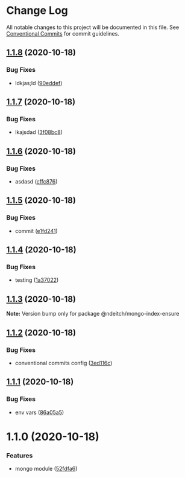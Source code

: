 # Change Log

All notable changes to this project will be documented in this file.
See [Conventional Commits](https://conventionalcommits.org) for commit guidelines.

## [1.1.8](https://github.com/ndeitch/nestjs-extensions/compare/@ndeitch/mongo-index-ensure@1.1.7...@ndeitch/mongo-index-ensure@1.1.8) (2020-10-18)


### Bug Fixes

* ldkjas;ld ([90eddef](https://github.com/ndeitch/nestjs-extensions/commit/90eddef10092a4efdfa66c6149d392b16fa758e7))





## [1.1.7](https://github.com/ndeitch/nestjs-extensions/compare/@ndeitch/mongo-index-ensure@1.1.6...@ndeitch/mongo-index-ensure@1.1.7) (2020-10-18)


### Bug Fixes

* lkajsdad ([3f08bc8](https://github.com/ndeitch/nestjs-extensions/commit/3f08bc87f51f349ffe085aa9e30905781fe74260))





## [1.1.6](https://github.com/ndeitch/nestjs-extensions/compare/@ndeitch/mongo-index-ensure@1.1.5...@ndeitch/mongo-index-ensure@1.1.6) (2020-10-18)


### Bug Fixes

* asdasd ([cffc876](https://github.com/ndeitch/nestjs-extensions/commit/cffc876d930f53d44322edfbe79733957616a1b7))





## [1.1.5](https://github.com/ndeitch/nestjs-extensions/compare/@ndeitch/mongo-index-ensure@1.1.4...@ndeitch/mongo-index-ensure@1.1.5) (2020-10-18)


### Bug Fixes

* commit ([e1fd241](https://github.com/ndeitch/nestjs-extensions/commit/e1fd24172c82080c0842b37e422582666e7fe1d3))





## [1.1.4](https://github.com/ndeitch/nestjs-extensions/compare/@ndeitch/mongo-index-ensure@1.1.3...@ndeitch/mongo-index-ensure@1.1.4) (2020-10-18)


### Bug Fixes

* testing ([1a37022](https://github.com/ndeitch/nestjs-extensions/commit/1a370221b4276676cdb92135ea1e833b0fe6e04f))





## [1.1.3](https://github.com/ndeitch/nestjs-extensions/compare/@ndeitch/mongo-index-ensure@1.1.2...@ndeitch/mongo-index-ensure@1.1.3) (2020-10-18)

**Note:** Version bump only for package @ndeitch/mongo-index-ensure





## [1.1.2](https://github.com/ndeitch/nestjs-extensions/compare/@ndeitch/mongo-index-ensure@1.1.1...@ndeitch/mongo-index-ensure@1.1.2) (2020-10-18)


### Bug Fixes

* conventional commits config ([3ed116c](https://github.com/ndeitch/nestjs-extensions/commit/3ed116c076652373adc9c93feeb3fffdfc782549))





## [1.1.1](https://github.com/ndeitch/nestjs-extensions/compare/@ndeitch/mongo-index-ensure@1.1.0...@ndeitch/mongo-index-ensure@1.1.1) (2020-10-18)


### Bug Fixes

* env vars ([86a05a5](https://github.com/ndeitch/nestjs-extensions/commit/86a05a5d7b8cf95f9691174d2d4e2b434b77a449))





# 1.1.0 (2020-10-18)


### Features

* mongo module ([52fdfa6](https://github.com/ndeitch/nestjs-extensions/commit/52fdfa6928b4dc6ac66234353f3c511c8d5f6ba6))
